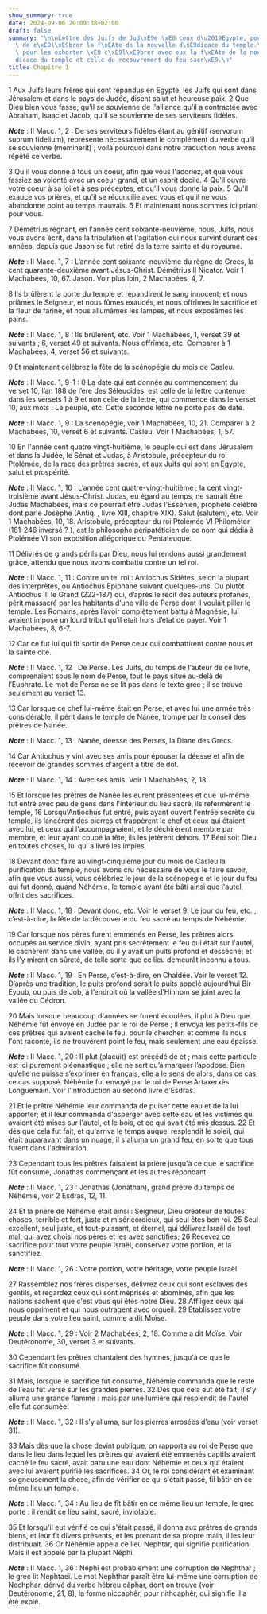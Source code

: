 ```yaml
---
show_summary: true
date: 2024-09-06 20:00:38+02:00
draft: false
summary: "\n\nLettre des Juifs de Jud\xE9e \xE0 ceux d\u2019Egypte, pour leur recommander\
  \ de c\xE9l\xE9brer la f\xEAte de la nouvelle d\xE9dicace du temple.\nAutre lettre\
  \ pour les exhorter \xE0 c\xE9l\xE9brer avec eux la f\xEAte de la nouvelle d\xE9\
  dicace du temple et celle du recouvrement du feu sacr\xE9.\n"
title: Chapitre 1
---
```





1 Aux Juifs leurs frères qui sont répandus en Egypte, les Juifs qui sont dans Jérusalem et dans le pays de Judée, disent salut et heureuse paix. 2 Que Dieu bien vous fasse; qu'il se souvienne de l'alliance qu'il a contractée avec Abraham, Isaac et Jacob; qu'il se souvienne de ses serviteurs fidèles.

***Note*** :  II Macc. 1, 2 : De ses serviteurs fidèles étant au génitif (servorum suorum fidelium), représente nécessairement le complément du verbe qu’il se souvienne (meminerit) ; voilà pourquoi dans notre traduction nous avons répété ce verbe.

3 Qu'il vous donne à tous un coeur, afin que vous l'adoriez, et que vous fassiez sa volonté avec un coeur grand, et un esprit docile. 4 Qu'il ouvre votre coeur à sa loi et à ses préceptes, et qu'il vous donne la paix. 5 Qu'il exauce vos prières, et qu'il se réconcilie avec vous et qu'il ne vous abandonne point au temps mauvais. 6 Et maintenant nous sommes ici priant pour vous.


7 Démétrius régnant, en l'année cent soixante-neuvième, nous, Juifs, nous vous avons écrit, dans la tribulation et l'agitation qui nous survint durant ces années, depuis que Jason se fut retiré de la terre sainte et du royaume.

***Note*** :  II Macc. 1, 7 : L’année cent soixante-neuvième du règne de Grecs, la cent quarante-deuxième avant Jésus-Christ. Démétrius II Nicator. Voir 1 Machabées, 10, 67. Jason. Voir plus loin, 2 Machabées, 4, 7.

8 Ils brûlèrent la porte du temple et répandirent le sang innocent; et nous priâmes le Seigneur, et nous fûmes exaucés, et nous offrîmes le sacrifice et la fleur de farine, et nous allumâmes les lampes, et nous exposâmes les pains.

***Note*** :  II Macc. 1, 8 : Ils brûlèrent, etc. Voir 1 Machabées, 1, verset 39 et suivants ; 6, verset 49 et suivants. Nous offrîmes, etc. Comparer à 1 Machabées, 4, verset 56 et suivants.


9 Et maintenant célébrez la fête de la scénopégie du mois de Casleu.

***Note*** :  II Macc. 1, 9-1 : 0 La date qui est donnée au commencement du verset 10, l’an 188 de l’ère des Séleucides, est celle de la lettre contenue dans les versets 1 à 9 et non celle de la lettre, qui commence dans le verset 10, aux mots : Le peuple, etc. Cette seconde lettre ne porte pas de date.

***Note*** :  II Macc. 1, 9 : La scénopégie, voir 1 Machabées, 10, 21. Comparer à 2 Machabées, 10, verset 6 et suivants. Casleu. Voir 1 Machabées, 1, 57.

10 En l'année cent quatre vingt-huitième, le peuple qui est dans Jérusalem et dans la Judée, le Sénat et Judas, à Aristobule, précepteur du roi Ptolémée, de la race des prêtres sacrés, et aux Juifs qui sont en Egypte, salut et prospérité.

***Note*** :  II Macc. 1, 10 : L’année cent quatre-vingt-huitième ; la cent vingt-troisième avant Jésus-Christ. Judas, eu égard au temps, ne saurait être Judas Machabées, mais ce pourrait être Judas l’Essénien, prophète célèbre dont parle Josèphe (Antiq. , livre XIII, chapitre XIX). Salut (salutem), etc. Voir 1 Machabées, 10, 18. Aristobule, précepteur du roi Ptolémée VI Philométor (181-246 inversé ? ), est le philosophe péripatéticien de ce nom qui dédia à Ptolémée VI son exposition allégorique du Pentateuque.


11 Délivrés de grands périls par Dieu, nous lui rendons aussi grandement grâce, attendu que nous avons combattu contre un tel roi.

***Note*** :  II Macc. 1, 11 : Contre un tel roi : Antiochus Sidètes, selon la plupart des interprètes, ou Antiochus Epiphane suivant quelques-uns. Ou plutôt Antiochus III le Grand (222-187) qui, d’après le récit des auteurs profanes, périt massacré par les habitants d’une ville de Perse dont il voulait piller le temple. Les Romains, après l’avoir complètement battu à Magnésie, lui avaient imposé un lourd tribut qu’il était hors d’état de payer. Voir 1 Machabées, 8, 6-7.

12 Car ce fut lui qui fit sortir de Perse ceux qui combattirent contre nous et la sainte cité.

***Note*** :  II Macc. 1, 12 : De Perse. Les Juifs, du temps de l’auteur de ce livre, comprenaient sous le nom de Perse, tout le pays situé au-delà de l’Euphrate. Le mot de Perse ne se lit pas dans le texte grec ; il se trouve seulement au verset 13.

13 Car lorsque ce chef lui-même était en Perse, et avec lui une armée très considérable, il périt dans le temple de Nanée, trompé par le conseil des prêtres de Nanée.

***Note*** :  II Macc. 1, 13 : Nanée, déesse des Perses, la Diane des Grecs.

14 Car Antiochus y vint avec ses amis pour épouser la déesse et afin de recevoir de grandes sommes d'argent à titre de dot.

***Note*** :  II Macc. 1, 14 : Avec ses amis. Voir 1 Machabées, 2, 18.

15 Et lorsque les prêtres de Nanée les eurent présentées et que lui-même fut entré avec peu de gens dans l'intérieur du lieu sacré, ils refermèrent le temple, 16 Lorsqu'Antiochus fut entré, puis ayant ouvert l'entrée secrète du temple, ils lancèrent des pierres et frappèrent le chef et ceux qui étaient avec lui, et ceux qui l'accompagnaient, et le déchirèrent membre par membre, et leur ayant coupé la tête, ils les jetèrent dehors. 17 Béni soit Dieu en toutes choses, lui qui a livré les impies.


18 Devant donc faire au vingt-cinquième jour du mois de Casleu la purification du temple, nous avons cru nécessaire de vous le faire savoir, afin que vous aussi, vous célébriez le jour de la scénopégie et le jour du feu qui fut donné, quand Néhémie, le temple ayant été bâti ainsi que l'autel, offrit des sacrifices.

***Note*** :  II Macc. 1, 18 : Devant donc, etc. Voir le verset 9. Le jour du feu, etc. , c’est-à-dire, la fête de la découverte du feu sacré au temps de Néhémie.


19 Car lorsque nos pères furent emmenés en Perse, les prêtres alors occupés au service divin, ayant pris secrètement le feu qui était sur l'autel, le cachèrent dans une vallée, où il y avait un puits profond et desséché; et ils l'y mirent en sûreté, de telle sorte que ce lieu demeurât inconnu à tous.

***Note*** :  II Macc. 1, 19 : En Perse, c’est-à-dire, en Chaldée. Voir le verset 12. D’après une tradition, le puits profond serait le puits appelé aujourd’hui Bir Eyoub, ou puis de Job, à l’endroit où la vallée d’Hinnom se joint avec la vallée du Cédron.

20 Mais lorsque beaucoup d'années se furent écoulées, il plut à Dieu que Néhémie fût envoyé en Judée par le roi de Perse ; il envoya les petits-fils de ces prêtres qui avaient caché le feu, pour le chercher, et comme ils nous l'ont raconté, ils ne trouvèrent point le feu, mais seulement une eau épaisse.

***Note*** :  II Macc. 1, 20 : Il plut (placuit) est précédé de et ; mais cette particule est ici purement pléonastique ; elle ne sert qu’à marquer l’apodose. Bien qu’elle ne puisse s’exprimer en français, elle a le sens de alors, dans ce cas, ce cas supposé. Néhémie fut envoyé par le roi de Perse Artaxerxès Longuemain. Voir l’Introduction au second livre d’Esdras.

21 Et le prêtre Néhémie leur commanda de puiser cette eau et de la lui apporter; et il leur commanda d'asperger avec cette eau et les victimes qui avaient été mises sur l'autel, et le bois, et ce qui avait été mis dessus. 22 Et dès que cela fut fait, et qu'arriva le temps auquel resplendit le soleil, qui était auparavant dans un nuage, il s'alluma un grand feu, en sorte que tous furent dans l'admiration.


23 Cependant tous les prêtres faisaient la prière jusqu'à ce que le sacrifice fût consumé, Jonathas commençant et les autres répondant.

***Note*** :  II Macc. 1, 23 : Jonathas (Jonathan), grand prêtre du temps de Néhémie, voir 2 Esdras, 12, 11.

24 Et la prière de Néhémie était ainsi : Seigneur, Dieu créateur de toutes choses, terrible et fort, juste et miséricordieux, qui seul êtes bon roi. 25 Seul excellent, seul juste, et tout-puissant, et éternel, qui délivrez Israël de tout mal, qui avez choisi nos pères et les avez sanctifiés; 26 Recevez ce sacrifice pour tout votre peuple Israël, conservez votre portion, et la sanctifiez.

***Note*** :  II Macc. 1, 26 : Votre portion, votre héritage, votre peuple Israël.

27 Rassemblez nos frères dispersés, délivrez ceux qui sont esclaves des gentils, et regardez ceux qui sont méprisés et abominés, afin que les nations sachent que c'est vous qui êtes notre Dieu. 28 Affligez ceux qui nous oppriment et qui nous outragent avec orgueil. 29 Etablissez votre peuple dans votre lieu saint, comme a dit Moïse.

***Note*** :  II Macc. 1, 29 : Voir 2 Machabées, 2, 18. Comme a dit Moïse. Voir Deutéronome, 30, verset 3 et suivants.

30 Cependant les prêtres chantaient des hymnes, jusqu'à ce que le sacrifice fût consumé.


31 Mais, lorsque le sacrifice fut consumé, Néhémie commanda que le reste de l'eau fût versé sur les grandes pierres. 32 Dès que cela eut été fait, il s'y alluma une grande flamme : mais par une lumière qui resplendit de l'autel elle fut consumée.

***Note*** :  II Macc. 1, 32 : Il s’y alluma, sur les pierres arrosées d’eau (voir verset 31).

33 Mais dès que la chose devint publique, on rapporta au roi de Perse que dans le lieu dans lequel les prêtres qui avaient été emmenés captifs avaient caché le feu sacré, avait paru une eau dont Néhémie et ceux qui étaient avec lui avaient purifié les sacrifices. 34 Or, le roi considérant et examinant soigneusement la chose, afin de vérifier ce qui s'était passé, fil bâtir en ce même lieu un temple.

***Note*** :  II Macc. 1, 34 : Au lieu de fît bâtir en ce même lieu un temple, le grec porte : il rendit ce lieu saint, sacré, inviolable.

35 Et lorsqu'il eut vérifié ce qui s'était passé, il donna aux prêtres de grands biens, et leur fit divers présents, et les prenant de sa propre main, il les leur distribuait. 36 Or Néhémie appela ce lieu Nephtar, qui signifie purification. Mais il est appelé par la plupart Néphi.

***Note*** :  II Macc. 1, 36 : Néphi est probablement une corruption de Nephthar ; le grec lit Nephtaeï. Le mot Nephthar paraît être lui-même une corruption de Nechphar, dérivé du verbe hébreu câphar, dont on trouve (voir Deutéronome, 21, 8), la forme niccaphêr, pour nithcaphêr, qui signifie il a été expié.

